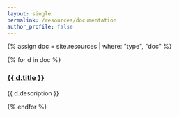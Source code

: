 ```yaml
---
layout: single
permalink: /resources/documentation
author_profile: false
---
```


{% assign doc = site.resources | where: "type", "doc" %}

{% for d in doc %}
  <h3>
    <a href="{{ d.url }}">
      {{ d.title }}
    </a>
  </h3>
  <p>{{ d.description }}</p>
{% endfor %}